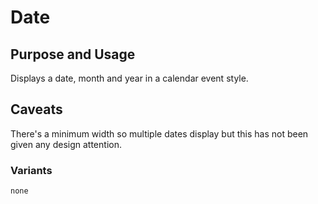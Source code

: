 # Date

## Purpose and Usage
Displays a date, month and year in a calendar event style.

## Caveats
There's a minimum width so multiple dates display but this has not been given any design attention.

### Variants

```
none

```
